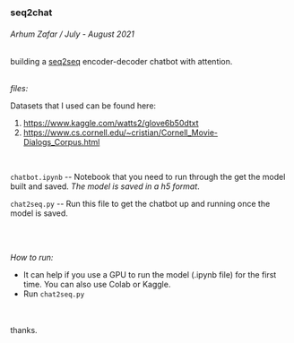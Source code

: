 ### seq2chat

###### Arhum Zafar / July - August 2021

building a [seq2seq](https://google.github.io/seq2seq/) encoder-decoder chatbot with attention. 
<br>
<br>

*files:*

Datasets that I used can be found here: <br>

1) https://www.kaggle.com/watts2/glove6b50dtxt <br>
2) https://www.cs.cornell.edu/~cristian/Cornell_Movie-Dialogs_Corpus.html <br>

<br>

`chatbot.ipynb` -- Notebook that you need to run through the get the model built and saved. *The model is saved in a h5 format*.
<br>

`chat2seq.py` -- Run this file to get the chatbot up and running once the model is saved.

<br>
<br>

*How to run:*

- It can help if you use a GPU to run the model (.ipynb file) for the first time. You can also use Colab or Kaggle.
- Run `chat2seq.py`


<br>
<br>
thanks.
